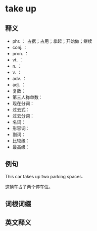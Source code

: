 # take up

## 释义

- phr. ： 占据；占用；拿起；开始做；继续 
- conj. ：   
- pron. ：  
- vt. ：   
- n. ： 
- v. ： 
- adv. ：  
- adj. ： 
- 复数：  
- 第三人称单数：  
- 现在分词：  
- 过去式：  
- 过去分词：  
- 名词：  
- 形容词： 
- 副词：  
- 比较级：  
- 最高级：  



## 例句

This car takes up two parking spaces.

这辆车占了两个停车位。


## 词根词缀



## 英文释义



